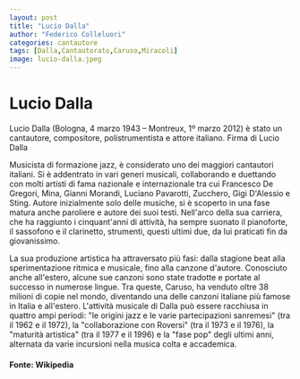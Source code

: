 ```yaml
---
layout: post
title: "Lucio Dalla"
author: "Federico Colleluori"
categories: cantautore
tags: [Dalla,Cantautorato,Caruso,Miracoli]
image: lucio-dalla.jpeg
---
```


# Lucio Dalla

Lucio Dalla (Bologna, 4 marzo 1943 – Montreux, 1º marzo 2012) è stato un cantautore, compositore, polistrumentista e attore italiano.
Firma di Lucio Dalla

Musicista di formazione jazz, è considerato uno dei maggiori cantautori italiani. Si è addentrato in vari generi musicali, collaborando e duettando con molti artisti di fama nazionale e internazionale tra cui Francesco De Gregori, Mina, Gianni Morandi, Luciano Pavarotti, Zucchero, Gigi D'Alessio e Sting.
Autore inizialmente solo delle musiche, si è scoperto in una fase matura anche paroliere e autore dei suoi testi. Nell'arco della sua carriera, che ha raggiunto i cinquant'anni di attività, ha sempre suonato il pianoforte, il sassofono e il clarinetto, strumenti, questi ultimi due, da lui praticati fin da giovanissimo.

La sua produzione artistica ha attraversato più fasi: dalla stagione beat alla sperimentazione ritmica e musicale, fino alla canzone d'autore. Conosciuto anche all'estero, alcune sue canzoni sono state tradotte e portate al successo in numerose lingue. Tra queste, Caruso, ha venduto oltre 38 milioni di copie nel mondo, diventando una delle canzoni italiane più famose in Italia e all'estero.
L'attività musicale di Dalla può essere racchiusa in quattro ampi periodi: "le origini jazz e le varie partecipazioni sanremesi" (tra il 1962 e il 1972), la "collaborazione con Roversi" (tra il 1973 e il 1976), la "maturità artistica" (tra il 1977 e il 1996) e la "fase pop" degli ultimi anni, alternata da varie incursioni nella musica colta e accademica.




#### Fonte: Wikipedia
